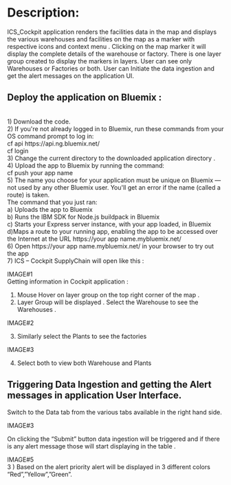 <h1>Description:</h1>
<p>
ICS_Cockpit application renders the facilities data in the map and displays the various warehouses and facilities on the map as a marker with respective icons and context menu . 
Clicking on the map marker it will display the complete details of the warehouse or factory. There is one layer group created to display the markers in layers. User can see only Warehouses or Factories or both. User can Initiate the data ingestion and get the alert messages on the application UI. 
</p>
<h2>Deploy the application on Bluemix :</h2>
<br/>
1)	Download the code.<br/>
2)	If you're not already logged in to Bluemix, run these commands from your OS command prompt to log in: <br/>
              cf api https://api.ng.bluemix.net/<br/>
              cf login<br/>
3)	Change the current directory to the downloaded application directory .<br/>
4)	 Upload the app to Bluemix by running the command:<br/> 
              cf push your app name<br/>
5)	The name you choose for your application must be unique on Bluemix — not used by any other Bluemix user. You'll get an error if the name (called a route) is taken.<br/>
         The command that you just ran:<br/>
              a) Uploads the app to Bluemix<br/>
              b) Runs the IBM SDK for Node.js buildpack in Bluemix<br/>
              c) Starts your Express server instance, with your app loaded, in Bluemix<br/>
              d)Maps a route to your running app, enabling the app to be accessed over the Internet at the URL https://your app name.mybluemix.net/<br/>
6)	Open https://your app name.mybluemix.net/ in your browser to try out the app <br/>
7)	ICS – Cockpit SupplyChain will open like this : <br/>

IMAGE#1
<br/>
Getting information in Cockpit application :<br/>

1) Mouse Hover on layer group on the top right corner of the map . <br/>
2) Layer Group will be displayed . Select the Warehouse to see the Warehouses .<br/>

IMAGE#2<br/>

3) Similarly select the Plants to see the factories <br/>

IMAGE#3  <br/>

4) Select both to view both Warehouse and Plants <br/>

<h2>Triggering Data Ingestion and getting the Alert messages in application User Interface. </h2>
 
 Switch to the Data tab from the various tabs available in the right hand side.<br/>
 
 IMAGE#3
 
On clicking the “Submit” button data ingestion will be triggered and if there is any alert message those will start displaying in the table .<br/>
 
 IMAGE#5
 <br/>
 3 ) Based on the alert priority alert will be displayed in 3 different colors “Red”,”Yellow”,”Green”. 
 
 
